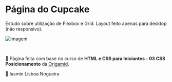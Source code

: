 # Página do Cupcake

Estudo sobre utilização de Flexbox e Grid. Layout feito apenas para desktop (não responsivo).

![imagem](https://cdn.discordapp.com/attachments/886990631879204954/955663146075455488/unknown.png)

<br/>

📌 Página feita com base no curso de **HTML e CSS para Iniciantes - 03 CSS Posicionamento** da [Origamid](https://www.origamid.com/curso/html-e-css-para-iniciantes/0301-top-right-bottom-left).

📝 Iasmin Lisboa Nogueira
